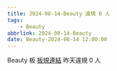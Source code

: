```yaml
---
title: 2024-08-14-Beauty 違規 0 人
tags:
    - Beauty
abbrlink: 2024-08-14-Beauty
date: Beauty-2024-08-14 12:00:00
---
```

Beauty 板 [板規連結](https://www.ptt.cc/bbs/Beauty/M.1630069980.A.84B.html)
昨天違規 0 人
